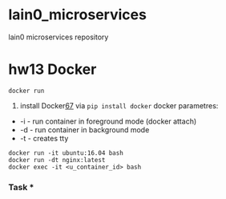 # lain0_microservices

lain0 microservices repository

# hw13 Docker
[67]: https://docs.docker.com/install/linux/docker-ce/ubuntu/
`docker run`
1) install Docker[67] via `pip install docker`
docker parametres:
- -i - run container in foreground mode (docker attach)
- -d - run container in background mode
- -t - creates tty
```
docker run -it ubuntu:16.04 bash
docker run -dt nginx:latest
docker exec -it <u_container_id> bash
```
### Task *
